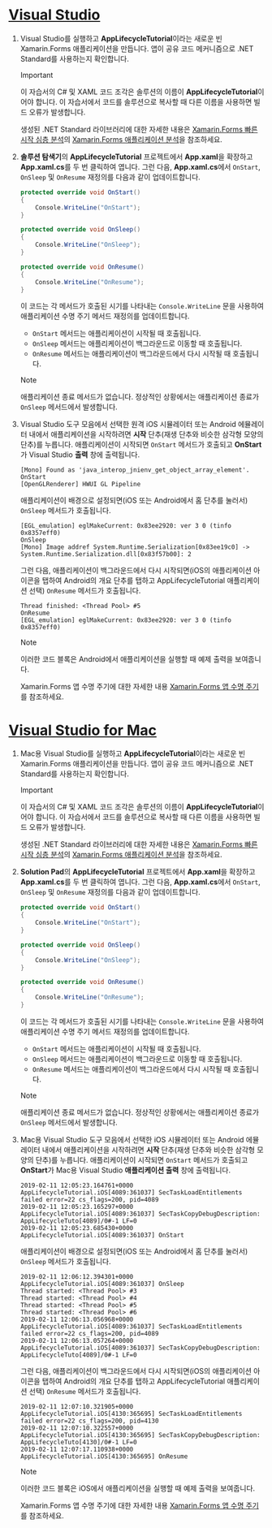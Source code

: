 # <a name="visual-studiotabvswin"></a>[Visual Studio](#tab/vswin)

1. Visual Studio를 실행하고 **AppLifecycleTutorial**이라는 새로운 빈 Xamarin.Forms 애플리케이션을 만듭니다. 앱이 공유 코드 메커니즘으로 .NET Standard를 사용하는지 확인합니다.

    > [!IMPORTANT]
    > 이 자습서의 C# 및 XAML 코드 조각은 솔루션의 이름이 **AppLifecycleTutorial**이어야 합니다. 이 자습서에서 코드를 솔루션으로 복사할 때 다른 이름을 사용하면 빌드 오류가 발생합니다.

    생성된 .NET Standard 라이브러리에 대한 자세한 내용은 [Xamarin.Forms 빠른 시작 심층 분석](~/get-started/first-app/index.md)의 [Xamarin.Forms 애플리케이션 분석](~/get-started/first-app/index.md)을 참조하세요.

1. **솔루션 탐색기**의 **AppLifecycleTutorial** 프로젝트에서 **App.xaml**을 확장하고 **App.xaml.cs**를 두 번 클릭하여 엽니다. 그런 다음, **App.xaml.cs**에서 `OnStart`, `OnSleep` 및 `OnResume` 재정의를 다음과 같이 업데이트합니다.

    ```csharp
    protected override void OnStart()
    {
        Console.WriteLine("OnStart");
    }

    protected override void OnSleep()
    {
        Console.WriteLine("OnSleep");
    }

    protected override void OnResume()
    {
        Console.WriteLine("OnResume");
    }
    ```

    이 코드는 각 메서드가 호출된 시기를 나타내는 `Console.WriteLine` 문을 사용하여 애플리케이션 수명 주기 메서드 재정의를 업데이트합니다.

    - `OnStart` 메서드는 애플리케이션이 시작될 때 호출됩니다.
    - `OnSleep` 메서드는 애플리케이션이 백그라운드로 이동할 때 호출됩니다.
    - `OnResume` 메서드는 애플리케이션이 백그라운드에서 다시 시작될 때 호출됩니다.

    > [!NOTE]
    > 애플리케이션 종료 메서드가 없습니다. 정상적인 상황에서는 애플리케이션 종료가 `OnSleep` 메서드에서 발생합니다.

1. Visual Studio 도구 모음에서 선택한 원격 iOS 시뮬레이터 또는 Android 에뮬레이터 내에서 애플리케이션을 시작하려면 **시작** 단추(재생 단추와 비슷한 삼각형 모양의 단추)를 누릅니다. 애플리케이션이 시작되면 `OnStart` 메서드가 호출되고 **OnStart**가 Visual Studio **출력** 창에 출력됩니다.

    ```
    [Mono] Found as 'java_interop_jnienv_get_object_array_element'.
    OnStart
    [OpenGLRenderer] HWUI GL Pipeline
    ```

    애플리케이션이 배경으로 설정되면(iOS 또는 Android에서 홈 단추를 눌러서) `OnSleep` 메서드가 호출됩니다.

    ```
    [EGL_emulation] eglMakeCurrent: 0x83ee2920: ver 3 0 (tinfo 0x8357eff0)
    OnSleep
    [Mono] Image addref System.Runtime.Serialization[0x83ee19c0] -> System.Runtime.Serialization.dll[0x83f57b00]: 2
    ```

    그런 다음, 애플리케이션이 백그라운드에서 다시 시작되면(iOS의 애플리케이션 아이콘을 탭하여 Android의 개요 단추를 탭하고 AppLifecycleTutorial 애플리케이션 선택) `OnResume` 메서드가 호출됩니다.

    ```
    Thread finished: <Thread Pool> #5
    OnResume
    [EGL_emulation] eglMakeCurrent: 0x83ee2920: ver 3 0 (tinfo 0x8357eff0)
    ```

    > [!NOTE]
    > 이러한 코드 블록은 Android에서 애플리케이션을 실행할 때 예제 출력을 보여줍니다.

    Xamarin.Forms 앱 수명 주기에 대한 자세한 내용 [Xamarin.Forms 앱 수명 주기](~/xamarin-forms/app-fundamentals/app-lifecycle.md)를 참조하세요.

# <a name="visual-studio-for-mactabvsmac"></a>[Visual Studio for Mac](#tab/vsmac)

1. Mac용 Visual Studio를 실행하고 **AppLifecycleTutorial**이라는 새로운 빈 Xamarin.Forms 애플리케이션을 만듭니다. 앱이 공유 코드 메커니즘으로 .NET Standard를 사용하는지 확인합니다.

    > [!IMPORTANT]
    > 이 자습서의 C# 및 XAML 코드 조각은 솔루션의 이름이 **AppLifecycleTutorial**이어야 합니다. 이 자습서에서 코드를 솔루션으로 복사할 때 다른 이름을 사용하면 빌드 오류가 발생합니다.

    생성된 .NET Standard 라이브러리에 대한 자세한 내용은 [Xamarin.Forms 빠른 시작 심층 분석](~/get-started/first-app/index.md)의 [Xamarin.Forms 애플리케이션 분석](~/get-started/first-app/index.md)을 참조하세요.

1. **Solution Pad**의 **AppLifecycleTutorial** 프로젝트에서 **App.xaml**을 확장하고 **App.xaml.cs**를 두 번 클릭하여 엽니다. 그런 다음, **App.xaml.cs**에서 `OnStart`, `OnSleep` 및 `OnResume` 재정의를 다음과 같이 업데이트합니다.

    ```csharp
    protected override void OnStart()
    {
        Console.WriteLine("OnStart");
    }

    protected override void OnSleep()
    {
        Console.WriteLine("OnSleep");
    }

    protected override void OnResume()
    {
        Console.WriteLine("OnResume");
    }
    ```

    이 코드는 각 메서드가 호출된 시기를 나타내는 `Console.WriteLine` 문을 사용하여 애플리케이션 수명 주기 메서드 재정의를 업데이트합니다.

    - `OnStart` 메서드는 애플리케이션이 시작될 때 호출됩니다.
    - `OnSleep` 메서드는 애플리케이션이 백그라운드로 이동할 때 호출됩니다.
    - `OnResume` 메서드는 애플리케이션이 백그라운드에서 다시 시작될 때 호출됩니다.

    > [!NOTE]
    > 애플리케이션 종료 메서드가 없습니다. 정상적인 상황에서는 애플리케이션 종료가 `OnSleep` 메서드에서 발생합니다.

1. Mac용 Visual Studio 도구 모음에서 선택한 iOS 시뮬레이터 또는 Android 에뮬레이터 내에서 애플리케이션을 시작하려면 **시작** 단추(재생 단추와 비슷한 삼각형 모양의 단추)를 누릅니다. 애플리케이션이 시작되면 `OnStart` 메서드가 호출되고 **OnStart**가 Mac용 Visual Studio **애플리케이션 출력** 창에 출력됩니다.

    ```
    2019-02-11 12:05:23.164761+0000 AppLifecycleTutorial.iOS[4089:361037] SecTaskLoadEntitlements failed error=22 cs_flags=200, pid=4089
    2019-02-11 12:05:23.165297+0000 AppLifecycleTutorial.iOS[4089:361037] SecTaskCopyDebugDescription: AppLifecycleTuto[4089]/0#-1 LF=0
    2019-02-11 12:05:23.685430+0000 AppLifecycleTutorial.iOS[4089:361037] OnStart
    ```

    애플리케이션이 배경으로 설정되면(iOS 또는 Android에서 홈 단추를 눌러서) `OnSleep` 메서드가 호출됩니다.

    ```
    2019-02-11 12:06:12.394301+0000 AppLifecycleTutorial.iOS[4089:361037] OnSleep
    Thread started: <Thread Pool> #3
    Thread started: <Thread Pool> #4
    Thread started: <Thread Pool> #5
    Thread started: <Thread Pool> #6
    2019-02-11 12:06:13.056968+0000 AppLifecycleTutorial.iOS[4089:361037] SecTaskLoadEntitlements failed error=22 cs_flags=200, pid=4089
    2019-02-11 12:06:13.057264+0000 AppLifecycleTutorial.iOS[4089:361037] SecTaskCopyDebugDescription: AppLifecycleTuto[4089]/0#-1 LF=0
    ```

    그런 다음, 애플리케이션이 백그라운드에서 다시 시작되면(iOS의 애플리케이션 아이콘을 탭하여 Android의 개요 단추를 탭하고 AppLifecycleTutorial 애플리케이션 선택) `OnResume` 메서드가 호출됩니다.

    ```
    2019-02-11 12:07:10.321905+0000 AppLifecycleTutorial.iOS[4130:365695] SecTaskLoadEntitlements failed error=22 cs_flags=200, pid=4130
    2019-02-11 12:07:10.322557+0000 AppLifecycleTutorial.iOS[4130:365695] SecTaskCopyDebugDescription: AppLifecycleTuto[4130]/0#-1 LF=0
    2019-02-11 12:07:17.110938+0000 AppLifecycleTutorial.iOS[4130:365695] OnResume
    ```

    > [!NOTE]
    > 이러한 코드 블록은 iOS에서 애플리케이션을 실행할 때 예제 출력을 보여줍니다.

    Xamarin.Forms 앱 수명 주기에 대한 자세한 내용 [Xamarin.Forms 앱 수명 주기](~/xamarin-forms/app-fundamentals/app-lifecycle.md)를 참조하세요.
